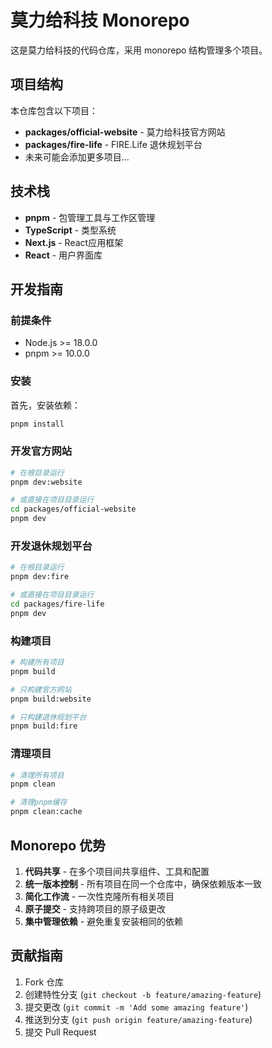 # 莫力给科技 Monorepo

这是莫力给科技的代码仓库，采用 monorepo 结构管理多个项目。

## 项目结构

本仓库包含以下项目：

- **packages/official-website** - 莫力给科技官方网站
- **packages/fire-life** - FIRE.Life 退休规划平台
- 未来可能会添加更多项目...

## 技术栈

- **pnpm** - 包管理工具与工作区管理
- **TypeScript** - 类型系统
- **Next.js** - React应用框架
- **React** - 用户界面库

## 开发指南

### 前提条件

- Node.js >= 18.0.0
- pnpm >= 10.0.0

### 安装

首先，安装依赖：

```bash
pnpm install
```

### 开发官方网站

```bash
# 在根目录运行
pnpm dev:website

# 或直接在项目目录运行
cd packages/official-website
pnpm dev
```

### 开发退休规划平台

```bash
# 在根目录运行
pnpm dev:fire

# 或直接在项目目录运行
cd packages/fire-life
pnpm dev
```

### 构建项目

```bash
# 构建所有项目
pnpm build

# 只构建官方网站
pnpm build:website

# 只构建退休规划平台
pnpm build:fire
```

### 清理项目

```bash
# 清理所有项目
pnpm clean

# 清理pnpm缓存
pnpm clean:cache
```

## Monorepo 优势

1. **代码共享** - 在多个项目间共享组件、工具和配置
2. **统一版本控制** - 所有项目在同一个仓库中，确保依赖版本一致
3. **简化工作流** - 一次性克隆所有相关项目
4. **原子提交** - 支持跨项目的原子级更改
5. **集中管理依赖** - 避免重复安装相同的依赖

## 贡献指南

1. Fork 仓库
2. 创建特性分支 (`git checkout -b feature/amazing-feature`)
3. 提交更改 (`git commit -m 'Add some amazing feature'`)
4. 推送到分支 (`git push origin feature/amazing-feature`)
5. 提交 Pull Request
